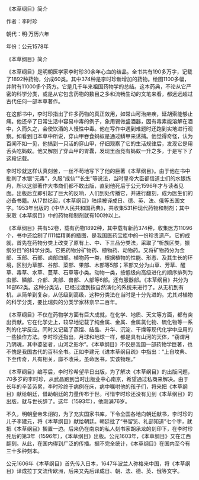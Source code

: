 《本草纲目》简介

作者：李时珍

朝代：明·万历六年

年份：公元1578年

《本草纲目》简介

《本草纲目》是明朝医学家李时珍30余年心血的结晶。全书共有190多万字，记载了1892种药物，分成60类。其中374种是李时珍新增加的药物。绘图1100多幅，并附有11000多个药方。它是几千年来祖国药物学的总结。这本药典，不论从它严密的科学分类，或是从它包含药物的数目之多和流畅生动的文笔来看，都远远超过古代任何一部本草著作。

在这部书中，李时珍指出了许多药物的真正效用，如常山可治疟疾，延胡索能够止痛。他还举了日常生活中容易中毒的例子，象用锡做盛酒器，因有毒素能溶解在酒中，久而久之，会使饮酒的人慢性中毒。他在写作中遇到难题时还跑到实地进行观察。如看到旧本草中所说，穿山甲吞食蚂蚁是通过鳞甲来诱捕。他觉得奇怪，认为百闻不如一见，他搞到一只活的穿山甲，仔细观察了它的生活规律后，发现它是用舌头吃蚂蚁。他又解剖了穿山甲的胃囊，发现里面竞有蚂蚁一升之多，于是写下了这段记载。

李时珍就这样认真刻苦，一丝不苟地写下了他的巨著《本草纲目》。由于他在书中批判了水银“无毒”，久服“成仙”“长生”等说法，当时皇帝大臣都信道士们的水银炼丹，所以这部著作大书商们都不敢出版，直到他死后于公元1596年才与读者见面。出版后立即引起了巨大的反响，人们到处传播它，并进行翻刻，成为医生们的必备书籍。从17世纪起，《本草纲目》陆续被译成日、德、英、法、俄等五国文字。1953年出版的《中华人民共和国药典》，共收集531种现代药物和制剂；其中采取《本草纲目》中的药物和制剂就有100种以上。

《本草纲目》共有52卷，载有药物1892种，其中载有新药374种，收集医方11096个，书中还绘制了l111幅精美的插图，是我国医药宝库中的一份珍贵遗产。它的成就，首先在药物分类上改变了原有上、中、下三品分类法，采取了“析族区类，振纲分目”的科学分类。它把药物分矿物药、植物药、动物药。又将矿物药分为金部、玉部、石部、卤部四部。植物药一类，根据植物的性能、形态、及其生长的环境，区别为草部、谷部、菜部、果部、木部等5部；革部又分为山草、芳草、醒草、毒草、水草、蔓草、石草等小类。动物一类，按低级向高级进化的顺序排列为虫部、鳞部、介部、禽部、兽部、人部等6部。还有服器部。《本草纲目》共分为16部62类。这种分类法，已经过渡到按自然演化的系统来进行了。从无机到有机，从简单到复杂，从低级到高级，这种分类法在当时是十分先进的。尤其对植物的科学分类，要比瑞典的分类学家林奈早二百年。

《本草纲目》不仅在药物学方面有巨大成就，在化学、地质、天文等方面，都有突出贡献。它在化学史上，较早地记载了纯金属、金属、金属氯化物、硫化物等一系列的化学反应。同时又记载了蒸馏、结晶、升华、沉淀、干燥等现代化学中应用的一些操作方法。李时珍还指出，月球和地球一样，都是具有山河的天体，“窃谓月乃阴魂，其中婆娑者，山河之影尔”。《本草纲目》不仅是我国一部药物学巨著，也不愧是我国古代的百科全书。正如李建元《进本草纲目疏》中指出：“上自坟典、下至传奇，凡有相关，靡不收采，虽命医书，实该物理。”

《本草纲目》编写后，李时珍希望早日出版，为了解决《本草纲目》的出版问题，70多岁的李时珍，从武昌跑到当时出版业中心南京，希望通过私商来解决。由于长年的辛苦劳累，李时珍终于病例在床，病中嘱咐他的孩子们，将来把《本草纲目》献给朝廷，借助朝廷的力量传布于世。可惜李时珍还没有见到《本草纲目》的出版，就与世长辞了。这年（1593年），他刚满76岁。

不久，明朝皇帝朱诩钧，为了充实国家书库，下令全国各地向朝廷献书，李时珍的儿子李建元，将《本草纲目》献给朝廷。朝廷批了“书留览、礼部知道”七个字，就把《本草纲目》搁置一边。后来仍在南京的私人刻书家胡承龙的刻印下，在李时珍死后的第3年（1596年），《本草纲目》出版。公元1603年，《本草纲目》又在江西翻刻。从此，在国内得到广泛的传播。据不完全统计，《本草纲目》在国内至今有三十多种刻本。

公元1606年《本草纲目》首先传入日本，1647年波兰人弥格来中国，将《本草纲目》译成拉丁文流传欧洲，后来又先后译成日、朝、法、德、英、俄等文字。

